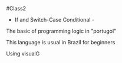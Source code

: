 #Class2 

- If and Switch-Case Conditional -

The basic of programming logic in "portugol"

This language is usual in Brazil for beginners

Using visualG
